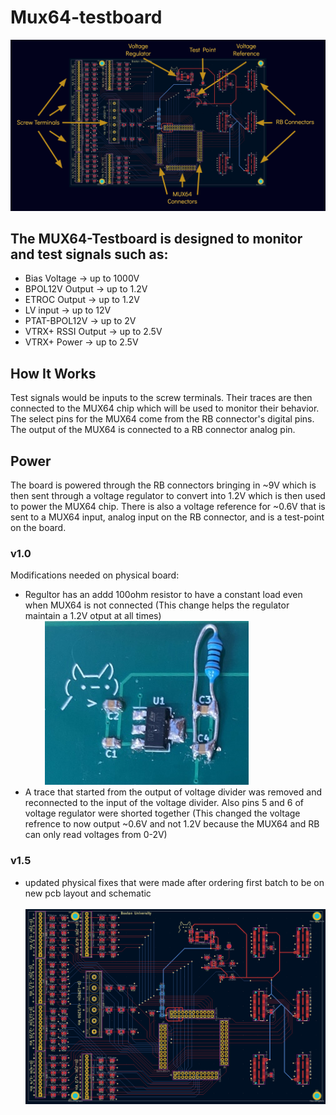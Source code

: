 # Mux64-testboard
![image info](Mux64_Testboard/Documents/image.png)

## The MUX64-Testboard is designed to monitor and test signals such as:
* Bias Voltage		&rarr; 	up to 1000V
* BPOL12V Output	&rarr; 	up to 1.2V 
* ETROC Output	&rarr; 	up to 1.2V
* LV input		&rarr;	up to 12V
* PTAT-BPOL12V	&rarr;	up to 2V
* VTRX+ RSSI Output	&rarr;	up to 2.5V 
* VTRX+ Power	&rarr;	up to 2.5V

## How It Works
Test signals would be inputs to the screw terminals. Their traces are then connected to the MUX64 chip which will be used to monitor their behavior. The select pins for the MUX64 come from the RB connector's digital pins. The output of the MUX64 is connected to a RB connector analog pin.

## Power 
The board is powered through the RB connectors bringing in ~9V which is then sent through a voltage regulator to convert into 1.2V which is then used to power the MUX64 chip. There is also a voltage reference for ~0.6V that is sent to a  MUX64 input, analog input on the RB connector, and is a test-point on the board.

### v1.0
Modifications needed on physical board:
* Regultor has an addd 100ohm resistor to have a constant load even when MUX64 is not connected (This change helps the regulator maintain a 1.2V otput at all times)\
&nbsp; &nbsp; &nbsp; &nbsp; ![image info](Mux64_Testboard/Documents/reg1v0.jpg)
* A trace that started from the output of voltage divider was removed and reconnected to the input of the voltage divider. Also pins 5 and 6 of voltage regulator were shorted together (This changed the voltage refrence to now output ~0.6V and not 1.2V because the MUX64 and RB can only read voltages from 0-2V)

### v1.5
* updated physical fixes that were made after ordering first batch to be on new pcb layout and schematic\
&nbsp; &nbsp; &nbsp; &nbsp; ![image info](Mux64_Testboard/Documents/pcbLayout.png)
